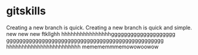# gitskills
Creating a new branch is quick.
Creating a new branch is quick and simple.
new new new 
ftkllghh hhhhhhhhhhhhhhhhgggggggggggggggggggg
ggggggggggggggggggggggggggggggggggggggggggggggggg
hhhhhhhhhhhhhhhhhhhhhhhh
memememmmemowowoowow